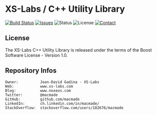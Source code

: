 XS-Labs / C++ Utility Library
=============================

[![Build Status](https://img.shields.io/travis/macmade/XS-CPP.svg?branch=master&style=flat)](https://travis-ci.org/macmade/XS-CPP)
[![Issues](http://img.shields.io/github/issues/macmade/XS-CPP.svg?style=flat)](https://github.com/macmade/XS-CPP/issues)
![Status](https://img.shields.io/badge/status-active-brightgreen.svg?style=flat)
![License](https://img.shields.io/badge/license-boost-brightgreen.svg?style=flat)
[![Contact](https://img.shields.io/badge/contact-@macmade-blue.svg?style=flat)](https://twitter.com/macmade)

License
-------

The XS-Labs C++ Utility Library is released under the terms of the Boost Software License - Version 1.0.

Repository Infos
----------------

    Owner:			Jean-David Gadina - XS-Labs
    Web:			www.xs-labs.com
    Blog:			www.noxeos.com
    Twitter:		@macmade
    GitHub:			github.com/macmade
    LinkedIn:		ch.linkedin.com/in/macmade/
    StackOverflow:	stackoverflow.com/users/182676/macmade
